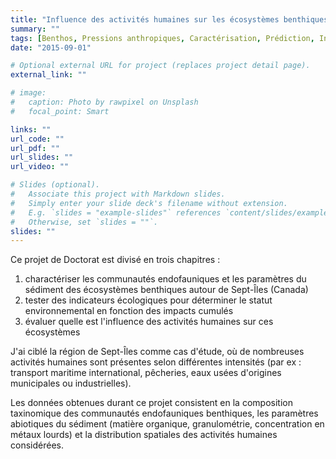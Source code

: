 ```yaml
---
title: "Influence des activités humaines sur les écosystèmes benthiques d’une zone industrialo-portuaire subarctique"
summary: ""
tags: [Benthos, Pressions anthropiques, Caractérisation, Prédiction, Indicateurs]
date: "2015-09-01"

# Optional external URL for project (replaces project detail page).
external_link: ""

# image:
#   caption: Photo by rawpixel on Unsplash
#   focal_point: Smart

links: ""
url_code: ""
url_pdf: ""
url_slides: ""
url_video: ""

# Slides (optional).
#   Associate this project with Markdown slides.
#   Simply enter your slide deck's filename without extension.
#   E.g. `slides = "example-slides"` references `content/slides/example-slides.md`.
#   Otherwise, set `slides = ""`.
slides: ""
---
```


Ce projet de Doctorat est divisé en trois chapitres :

1. charactériser les communautés endofauniques et les paramètres du sédiment des écosystèmes benthiques autour de Sept-Îles (Canada)
2. tester des indicateurs écologiques pour déterminer le statut environnemental en fonction des impacts cumulés
3. évaluer quelle est l'influence des activités humaines sur ces écosystèmes

J'ai ciblé la région de Sept-Îles comme cas d'étude, où de nombreuses activités humaines sont présentes selon différentes intensités (par ex : transport maritime international, pêcheries, eaux usées d'origines municipales ou industrielles).

Les données obtenues durant ce projet consistent en la composition taxinomique des communautés endofauniques benthiques, les paramètres abiotiques du sédiment (matière organique, granulométrie, concentration en métaux lourds) et la distribution spatiales des activités humaines considérées.
